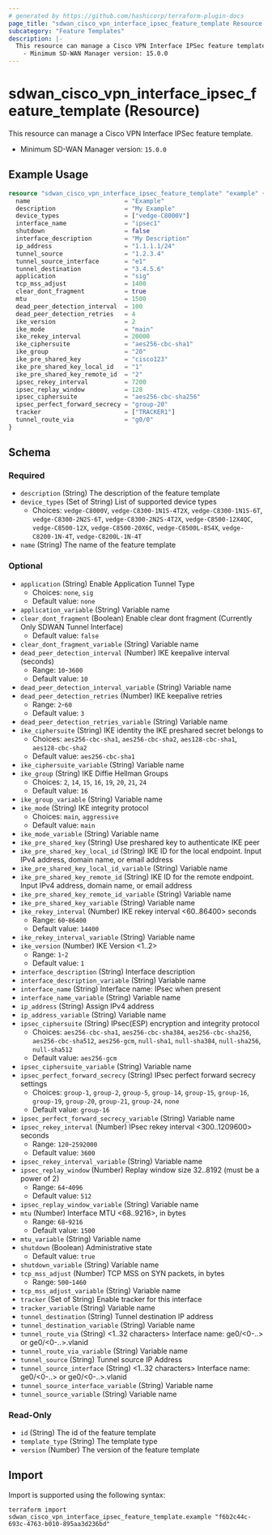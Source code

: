 ```yaml
---
# generated by https://github.com/hashicorp/terraform-plugin-docs
page_title: "sdwan_cisco_vpn_interface_ipsec_feature_template Resource - terraform-provider-sdwan"
subcategory: "Feature Templates"
description: |-
  This resource can manage a Cisco VPN Interface IPSec feature template.
    - Minimum SD-WAN Manager version: 15.0.0
---
```


# sdwan_cisco_vpn_interface_ipsec_feature_template (Resource)

This resource can manage a Cisco VPN Interface IPSec feature template.
  - Minimum SD-WAN Manager version: `15.0.0`

## Example Usage

```terraform
resource "sdwan_cisco_vpn_interface_ipsec_feature_template" "example" {
  name                          = "Example"
  description                   = "My Example"
  device_types                  = ["vedge-C8000V"]
  interface_name                = "ipsec1"
  shutdown                      = false
  interface_description         = "My Description"
  ip_address                    = "1.1.1.1/24"
  tunnel_source                 = "1.2.3.4"
  tunnel_source_interface       = "e1"
  tunnel_destination            = "3.4.5.6"
  application                   = "sig"
  tcp_mss_adjust                = 1400
  clear_dont_fragment           = true
  mtu                           = 1500
  dead_peer_detection_interval  = 100
  dead_peer_detection_retries   = 4
  ike_version                   = 2
  ike_mode                      = "main"
  ike_rekey_interval            = 20000
  ike_ciphersuite               = "aes256-cbc-sha1"
  ike_group                     = "20"
  ike_pre_shared_key            = "cisco123"
  ike_pre_shared_key_local_id   = "1"
  ike_pre_shared_key_remote_id  = "2"
  ipsec_rekey_interval          = 7200
  ipsec_replay_window           = 128
  ipsec_ciphersuite             = "aes256-cbc-sha256"
  ipsec_perfect_forward_secrecy = "group-20"
  tracker                       = ["TRACKER1"]
  tunnel_route_via              = "g0/0"
}
```

<!-- schema generated by tfplugindocs -->
## Schema

### Required

- `description` (String) The description of the feature template
- `device_types` (Set of String) List of supported device types
  - Choices: `vedge-C8000V`, `vedge-C8300-1N1S-4T2X`, `vedge-C8300-1N1S-6T`, `vedge-C8300-2N2S-6T`, `vedge-C8300-2N2S-4T2X`, `vedge-C8500-12X4QC`, `vedge-C8500-12X`, `vedge-C8500-20X6C`, `vedge-C8500L-8S4X`, `vedge-C8200-1N-4T`, `vedge-C8200L-1N-4T`
- `name` (String) The name of the feature template

### Optional

- `application` (String) Enable Application Tunnel Type
  - Choices: `none`, `sig`
  - Default value: `none`
- `application_variable` (String) Variable name
- `clear_dont_fragment` (Boolean) Enable clear dont fragment (Currently Only SDWAN Tunnel Interface)
  - Default value: `false`
- `clear_dont_fragment_variable` (String) Variable name
- `dead_peer_detection_interval` (Number) IKE keepalive interval (seconds)
  - Range: `10`-`3600`
  - Default value: `10`
- `dead_peer_detection_interval_variable` (String) Variable name
- `dead_peer_detection_retries` (Number) IKE keepalive retries
  - Range: `2`-`60`
  - Default value: `3`
- `dead_peer_detection_retries_variable` (String) Variable name
- `ike_ciphersuite` (String) IKE identity the IKE preshared secret belongs to
  - Choices: `aes256-cbc-sha1`, `aes256-cbc-sha2`, `aes128-cbc-sha1`, `aes128-cbc-sha2`
  - Default value: `aes256-cbc-sha1`
- `ike_ciphersuite_variable` (String) Variable name
- `ike_group` (String) IKE Diffie Hellman Groups
  - Choices: `2`, `14`, `15`, `16`, `19`, `20`, `21`, `24`
  - Default value: `16`
- `ike_group_variable` (String) Variable name
- `ike_mode` (String) IKE integrity protocol
  - Choices: `main`, `aggressive`
  - Default value: `main`
- `ike_mode_variable` (String) Variable name
- `ike_pre_shared_key` (String) Use preshared key to authenticate IKE peer
- `ike_pre_shared_key_local_id` (String) IKE ID for the local endpoint. Input IPv4 address, domain name, or email address
- `ike_pre_shared_key_local_id_variable` (String) Variable name
- `ike_pre_shared_key_remote_id` (String) IKE ID for the remote endpoint. Input IPv4 address, domain name, or email address
- `ike_pre_shared_key_remote_id_variable` (String) Variable name
- `ike_pre_shared_key_variable` (String) Variable name
- `ike_rekey_interval` (Number) IKE rekey interval <60..86400> seconds
  - Range: `60`-`86400`
  - Default value: `14400`
- `ike_rekey_interval_variable` (String) Variable name
- `ike_version` (Number) IKE Version <1..2>
  - Range: `1`-`2`
  - Default value: `1`
- `interface_description` (String) Interface description
- `interface_description_variable` (String) Variable name
- `interface_name` (String) Interface name: IPsec when present
- `interface_name_variable` (String) Variable name
- `ip_address` (String) Assign IPv4 address
- `ip_address_variable` (String) Variable name
- `ipsec_ciphersuite` (String) IPsec(ESP) encryption and integrity protocol
  - Choices: `aes256-cbc-sha1`, `aes256-cbc-sha384`, `aes256-cbc-sha256`, `aes256-cbc-sha512`, `aes256-gcm`, `null-sha1`, `null-sha384`, `null-sha256`, `null-sha512`
  - Default value: `aes256-gcm`
- `ipsec_ciphersuite_variable` (String) Variable name
- `ipsec_perfect_forward_secrecy` (String) IPsec perfect forward secrecy settings
  - Choices: `group-1`, `group-2`, `group-5`, `group-14`, `group-15`, `group-16`, `group-19`, `group-20`, `group-21`, `group-24`, `none`
  - Default value: `group-16`
- `ipsec_perfect_forward_secrecy_variable` (String) Variable name
- `ipsec_rekey_interval` (Number) IPsec rekey interval <300..1209600> seconds
  - Range: `120`-`2592000`
  - Default value: `3600`
- `ipsec_rekey_interval_variable` (String) Variable name
- `ipsec_replay_window` (Number) Replay window size 32..8192 (must be a power of 2)
  - Range: `64`-`4096`
  - Default value: `512`
- `ipsec_replay_window_variable` (String) Variable name
- `mtu` (Number) Interface MTU <68..9216>, in bytes
  - Range: `68`-`9216`
  - Default value: `1500`
- `mtu_variable` (String) Variable name
- `shutdown` (Boolean) Administrative state
  - Default value: `true`
- `shutdown_variable` (String) Variable name
- `tcp_mss_adjust` (Number) TCP MSS on SYN packets, in bytes
  - Range: `500`-`1460`
- `tcp_mss_adjust_variable` (String) Variable name
- `tracker` (Set of String) Enable tracker for this interface
- `tracker_variable` (String) Variable name
- `tunnel_destination` (String) Tunnel destination IP address
- `tunnel_destination_variable` (String) Variable name
- `tunnel_route_via` (String) <1..32 characters> Interface name: ge0/<0-..> or ge0/<0-..>.vlanid
- `tunnel_route_via_variable` (String) Variable name
- `tunnel_source` (String) Tunnel source IP Address
- `tunnel_source_interface` (String) <1..32 characters> Interface name: ge0/<0-..> or ge0/<0-..>.vlanid
- `tunnel_source_interface_variable` (String) Variable name
- `tunnel_source_variable` (String) Variable name

### Read-Only

- `id` (String) The id of the feature template
- `template_type` (String) The template type
- `version` (Number) The version of the feature template

## Import

Import is supported using the following syntax:

```shell
terraform import sdwan_cisco_vpn_interface_ipsec_feature_template.example "f6b2c44c-693c-4763-b010-895aa3d236bd"
```
